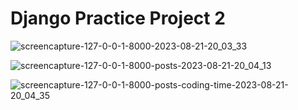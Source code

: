 # Django Practice Project 2

![screencapture-127-0-0-1-8000-2023-08-21-20_03_33](https://github.com/mujahid-ism/my_site/assets/108412058/52a5e939-75e2-4826-8fd7-0d54a6951d62)

![screencapture-127-0-0-1-8000-posts-2023-08-21-20_04_13](https://github.com/mujahid-ism/my_site/assets/108412058/6fcd0580-5ec0-401c-85f3-08b571bb3d39)

![screencapture-127-0-0-1-8000-posts-coding-time-2023-08-21-20_04_35](https://github.com/mujahid-ism/my_site/assets/108412058/d77f8fed-0cba-4f6d-869a-e12af576c581)
